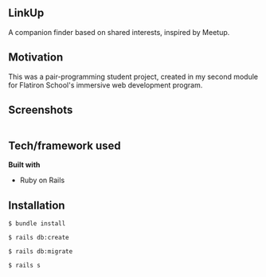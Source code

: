 ## LinkUp
A companion finder based on shared interests, inspired by Meetup.

## Motivation
This was a pair-programming student project, created in my second module for Flatiron School's immersive web development program.
 
## Screenshots
![]()

## Tech/framework used

<b>Built with</b>
- Ruby on Rails

## Installation


   ```$ bundle install```

   ```$ rails db:create```

   ```$ rails db:migrate```

   ```$ rails s```
